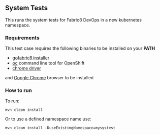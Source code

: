 ## System Tests

This runs the system tests for Fabric8 DevOps in a new kubernetes namespace.

### Requirements

This test case requires the following binaries to be installed on your **PATH**

* [gofabric8 installer](https://github.com/fabric8io/gofabric8/) 
* [oc](https://github.com/openshift/origin/releases) command line tool for OpenShift
* [chrome driver](https://code.google.com/p/selenium/wiki/ChromeDriver)

and [Google Chrome](https://www.google.com/chrome/browser/desktop/) browser to be installed

### How to run

To run:

    mvn clean install
    
Or to use a defined namespace name use:
    
    mvn clean install -DuseExistingNamespace=mysystest
    